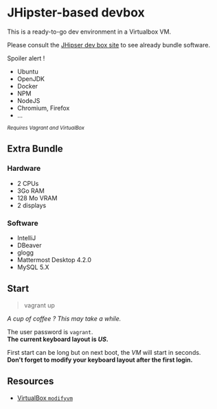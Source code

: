 # JHipster-based devbox

This is a ready-to-go dev environment in a Virtualbox VM.

Please consult the [JHipser dev box site](https://github.com/jhipster/jhipster-devbox) to see already bundle software.  

Spoiler alert !
- Ubuntu
- OpenJDK
- Docker
- NPM
- NodeJS
- Chromium, Firefox
- ...
 
_<small>Requires Vagrant and VirtualBox</small>_

## Extra Bundle

### Hardware
* 2 CPUs
* 3Go RAM
* 128 Mo VRAM
* 2 displays

### Software
* IntelliJ
* DBeaver
* glogg
* Mattermost Desktop 4.2.0
* MySQL 5.X

## Start

> vagrant up

_A cup of coffee ? This may take a while._ 

The user password is `vagrant`.  
**The current keyboard layout is _US_.**

First start can be long but on next boot, the _VM_ will start in seconds.  
**Don't forget to modify your keyboard layout after the first login.**

## Resources

* [VirtualBox `modifyvm`](https://www.virtualbox.org/manual/ch08.html#vboxmanage-modifyvm)
